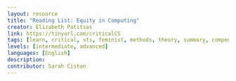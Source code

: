 ```yaml
---
layout: resource
title: "Reading List: Equity in Computing"
creator: Elizabeth Patitsas
link: https://tinyurl.com/criticalCS
tags: [learn, critical, sts, feminist, methods, theory, summary, compendium]
levels: [intermediate, advanced]
languages: [English]
description:
contributor: Sarah Ciston
---
```

